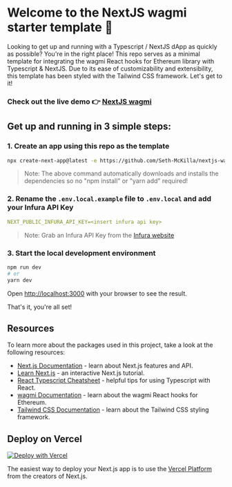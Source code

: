 # Welcome to the NextJS wagmi starter template 👋

Looking to get up and running with a Typescript / NextJS dApp as quickly as possible? You're in the right place! This repo serves as a minimal template for integrating the wagmi React hooks for Ethereum library with Typescript & NextJS. Due to its ease of customizability and extensibility, this template has been styled with the Tailwind CSS framework. Let's get to it!

### Check out the live demo 👉 [NextJS wagmi](https://nextjs-wagmi.vercel.app/)

## Get up and running in 3 simple steps:

### 1. Create an app using this repo as the template

```bash
npx create-next-app@latest -e https://github.com/Seth-McKilla/nextjs-wagmi
```

> Note: The above command automatically downloads and installs the dependencies so no "npm install" or "yarn add" required!

### 2. Rename the `.env.local.example` file to `.env.local` and add your Infura API Key

```yaml
NEXT_PUBLIC_INFURA_API_KEY=<insert infura api key>
```

> Note: Grab an Infura API Key from the [Infura website](https://infura.io/)

### 3. Start the local development environment

```bash
npm run dev
# or
yarn dev
```

Open [http://localhost:3000](http://localhost:3000) with your browser to see the result.

That's it, you're all set!

## Resources

To learn more about the packages used in this project, take a look at the following resources:

- [Next.js Documentation](https://nextjs.org/docs) - learn about Next.js features and API.
- [Learn Next.js](https://nextjs.org/learn) - an interactive Next.js tutorial.
- [React Typescript Cheatsheet](https://react-typescript-cheatsheet.netlify.app/docs/basic/setup/) - helpful tips for using Typescript with React.
- [wagmi Documentation](https://wagmi-xyz.vercel.app/) - learn about the wagmi React hooks for Ethereum.
- [Tailwind CSS Documentation](https://tailwindcss.com/) - learn about the Tailwind CSS styling framework.

## Deploy on Vercel

[![Deploy with Vercel](https://vercel.com/button)](https://vercel.com/new/clone?repository-url=https%3A%2F%2Fgithub.com%2FSeth-McKilla%2Fnextjs-wagmi&env=NEXT_PUBLIC_INFURA_ID)

The easiest way to deploy your Next.js app is to use the [Vercel Platform](https://vercel.com/new?utm_medium=default-template&filter=next.js&utm_source=create-next-app&utm_campaign=create-next-app-readme) from the creators of Next.js.
